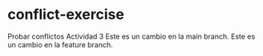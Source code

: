 # conflict-exercise
Probar conflictos Actividad 3
Este es un cambio en la main branch.
Este es un cambio en la feature branch.
